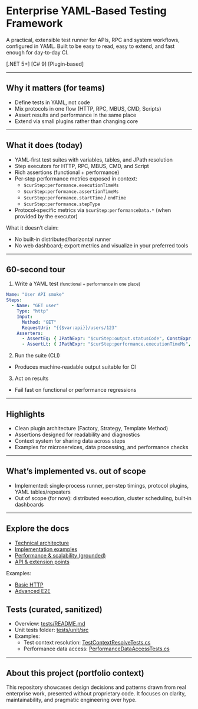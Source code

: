# Enterprise YAML‑Based Testing Framework

A practical, extensible test runner for APIs, RPC and system workflows, configured in YAML. Built to be easy to read, easy to extend, and fast enough for day‑to‑day CI.

[.NET 5+]	[C# 9]	[Plugin‑based]

---

## Why it matters (for teams)
- Define tests in YAML, not code
- Mix protocols in one flow (HTTP, RPC, MBUS, CMD, Scripts)
- Assert results and performance in the same place
- Extend via small plugins rather than changing core

---

## What it does (today)
- YAML‑first test suites with variables, tables, and JPath resolution
- Step executors for HTTP, RPC, MBUS, CMD, and Script
- Rich assertions (functional + performance)
- Per‑step performance metrics exposed in context:
  - `$curStep:performance.executionTimeMs`
  - `$curStep:performance.assertionTimeMs`
  - `$curStep:performance.startTime` / `endTime`
  - `$curStep:performance.stepType`
- Protocol‑specific metrics via `$curStep:performanceData.*` (when provided by the executor)

What it doesn’t claim:
- No built‑in distributed/horizontal runner
- No web dashboard; export metrics and visualize in your preferred tools

---

## 60‑second tour
1) Write a YAML test
<small>(functional + performance in one place)</small>

```yaml
Name: "User API smoke"
Steps:
  - Name: "GET user"
    Type: "http"
    Input:
      Method: "GET"
      RequestUri: "{{$var:api}}/users/123"
    Asserters:
      - AssertEq: { JPathExpr: "$curStep:output.statusCode", ConstExpr: 200 }
      - AssertLt: { JPathExpr: "$curStep:performance.executionTimeMs", ConstExpr: 800 }
```

2) Run the suite (CLI)
- Produces machine‑readable output suitable for CI

3) Act on results
- Fail fast on functional or performance regressions

---

## Highlights
- Clean plugin architecture (Factory, Strategy, Template Method)
- Assertions designed for readability and diagnostics
- Context system for sharing data across steps
- Examples for microservices, data processing, and performance checks

---

## What’s implemented vs. out of scope
- Implemented: single‑process runner, per‑step timings, protocol plugins, YAML tables/repeaters
- Out of scope (for now): distributed execution, cluster scheduling, built‑in dashboards

---

## Explore the docs
- [Technical architecture](./docs/TECHNICAL_ARCHITECTURE.md)
- [Implementation examples](./docs/IMPLEMENTATION_EXAMPLES.md)
- [Performance & scalability (grounded)](./docs/PERFORMANCE_SCALABILITY.md)
- [API & extension points](./docs/API_REFERENCE.md)

Examples:
- [Basic HTTP](./examples/basic/simple-api-test.yaml)
- [Advanced E2E](./examples/advanced/microservices-integration.yaml)


## Tests (curated, sanitized)
- Overview: [tests/README.md](./tests/README.md)
- Unit tests folder: [tests/unit/src](./tests/unit/src)
- Examples:
  - Test context resolution: [TestContextResolveTests.cs](./tests/unit/src/TestContextResolveTests.cs)
  - Performance data access: [PerformanceDataAccessTests.cs](./tests/unit/src/PerformanceDataAccessTests.cs)

---

## About this project (portfolio context)
This repository showcases design decisions and patterns drawn from real enterprise work, presented without proprietary code. It focuses on clarity, maintainability, and pragmatic engineering over hype.
